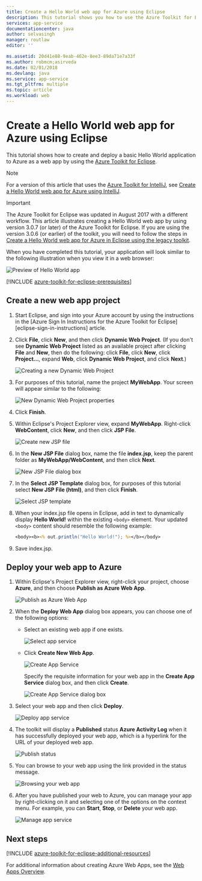 ```yaml
---
title: Create a Hello World web app for Azure using Eclipse
description: This tutorial shows you how to use the Azure Toolkit for Eclipse to create a Hello World Web App for Azure.
services: app-service
documentationcenter: java
author: selvasingh
manager: routlaw
editor: ''

ms.assetid: 20d41e88-9eab-462e-8ee3-89da71e7a33f
ms.author: robmcm;asirveda
ms.date: 02/01/2018
ms.devlang: java
ms.service: app-service
ms.tgt_pltfrm: multiple
ms.topic: article
ms.workload: web
---
```


# Create a Hello World web app for Azure using Eclipse

This tutorial shows how to create and deploy a basic Hello World application to Azure as a web app by using the [Azure Toolkit for Eclipse].

> [!NOTE]
>
> For a version of this article that uses the [Azure Toolkit for IntelliJ], see [Create a Hello World web app for Azure using IntelliJ][intellij-hello-world].
>

> [!IMPORTANT]
> 
> The Azure Toolkit for Eclipse was updated in August 2017 with a different workflow. This article illustrates creating a Hello World web app by using version 3.0.7 (or later) of the Azure Toolkit for Eclipse. If you are using the version 3.0.6 (or earlier) of the toolkit, you will need to follow the steps in [Create a Hello World web app for Azure in Eclipse using the legacy toolkit][Legacy Version].
> 

When you have completed this tutorial, your application will look similar to the following illustration when you view it in a web browser:

![Preview of Hello World app][browse-web-app]

[!INCLUDE [azure-toolkit-for-eclipse-prerequisites](../includes/azure-toolkit-for-eclipse-prerequisites.md)]

## Create a new web app project

1. Start Eclipse, and sign into your Azure account by using the instructions in the [Azure Sign In Instructions for the Azure Toolkit for Eclipse][eclipse-sign-in-instructions] article.

1. Click **File**, click **New**, and then click **Dynamic Web Project**. (If you don't see **Dynamic Web Project** listed as an available project after clicking **File** and **New**, then do the following: click **File**, click **New**, click **Project...**, expand **Web**, click **Dynamic Web Project**, and click **Next**.)

   ![Creating a new Dynamic Web Project][file-new-dynamic-web-project]

2. For purposes of this tutorial, name the project **MyWebApp**. Your screen will appear similar to the following:
   
   ![New Dynamic Web Project properties][dynamic-web-project-properties]

3. Click **Finish**.

4. Within Eclipse's Project Explorer view, expand **MyWebApp**. Right-click **WebContent**, click **New**, and then click **JSP File**.

   ![Create new JSP file][create-new-jsp-file]

5. In the **New JSP File** dialog box, name the file **index.jsp**, keep the parent folder as **MyWebApp/WebContent**, and then click **Next**.

   ![New JSP File dialog box][new-jsp-file-dialog]

6. In the **Select JSP Template** dialog box, for purposes of this tutorial select **New JSP File (html)**, and then click **Finish**.

   ![Select JSP template][select-jsp-template]

7. When your index.jsp file opens in Eclipse, add in text to dynamically display **Hello World!** within the existing `<body>` element. Your updated `<body>` content should resemble the following example:
   
   ```jsp
   <body><b><% out.println("Hello World!"); %></b></body>
   ```

8. Save index.jsp.

## Deploy your web app to Azure

1. Within Eclipse's Project Explorer view, right-click your project, choose **Azure**, and then choose **Publish as Azure Web App**.
   
   ![Publish as Azure Web App][publish-as-azure-web-app]

1. When the **Deploy Web App** dialog box appears, you can choose one of the following options:

   * Select an existing web app if one exists.

      ![Select app service][select-app-service]

   * Click **Create New Web App**.

      ![Create App Service][create-app-service]

      Specify the requisite information for your web app in the **Create App Service** dialog box, and then click **Create**.

      ![Create App Service dialog box][create-app-service-dialog]

1. Select your web app and then click **Deploy**.

   ![Deploy app service][deploy-app-service]

1. The toolkit will display a **Published** status **Azure Activity Log** when it has successfully deployed your web app, which is a hyperlink for the URL of your deployed web app.

   ![Publish status][publish-status]

1. You can browse to your web app using the link provided in the status message.

   ![Browsing your web app][browse-web-app]

1. After you have published your web to Azure, you can manage your app by right-clicking on it and selecting one of the options on the context menu. For example, you can **Start**, **Stop**, or **Delete** your web app.

   ![Manage app service][manage-app-service]

## Next steps

[!INCLUDE [azure-toolkit-for-eclipse-additional-resources](../includes/azure-toolkit-for-eclipse-additional-resources.md)]

For additional information about creating Azure Web Apps, see the [Web Apps Overview].

<!-- URL List -->

[Azure Toolkit for Eclipse]: azure-toolkit-for-eclipse.md
[Azure Toolkit for IntelliJ]: ../intellij/azure-toolkit-for-intellij.md
[intellij-hello-world]: ../intellij/azure-toolkit-for-intellij-create-hello-world-web-app.md
[Web Apps Overview]: /azure/app-service/app-service-web-overview
[Apache Tomcat]: http://tomcat.apache.org/
[Jetty]: http://www.eclipse.org/jetty/
[Legacy Version]: azure-toolkit-for-eclipse-create-hello-world-web-app-legacy-version.md

<!-- IMG List -->

[browse-web-app]: ./media/azure-toolkit-for-eclipse-create-hello-world-web-app/browse-web-app.png
[file-new-dynamic-web-project]: ./media/azure-toolkit-for-eclipse-create-hello-world-web-app/file-new-dynamic-web-project.png
[dynamic-web-project-properties]: ./media/azure-toolkit-for-eclipse-create-hello-world-web-app/dynamic-web-project-properties.png
[create-new-jsp-file]: ./media/azure-toolkit-for-eclipse-create-hello-world-web-app/create-new-jsp-file.png
[new-jsp-file-dialog]: ./media/azure-toolkit-for-eclipse-create-hello-world-web-app/new-jsp-file-dialog.png
[select-jsp-template]: ./media/azure-toolkit-for-eclipse-create-hello-world-web-app/select-jsp-template.png
[publish-as-azure-web-app]: ./media/azure-toolkit-for-eclipse-create-hello-world-web-app/publish-as-azure-web-app.png
[deploy-web-app-dialog]: ./media/azure-toolkit-for-eclipse-create-hello-world-web-app/deploy-web-app-dialog.png
[select-app-service]: ./media/azure-toolkit-for-eclipse-create-hello-world-web-app/select-app-service.png
[create-app-service-dialog]: ./media/azure-toolkit-for-eclipse-create-hello-world-web-app/create-app-service-dialog.png
[publish-status]: ./media/azure-toolkit-for-eclipse-create-hello-world-web-app/publish-status.png
[create-app-service]: ./media/azure-toolkit-for-eclipse-create-hello-world-web-app/create-app-service.png
[deploy-app-service]: ./media/azure-toolkit-for-eclipse-create-hello-world-web-app/deploy-app-service.png
[manage-app-service]: ./media/azure-toolkit-for-eclipse-create-hello-world-web-app/manage-app-service.png

